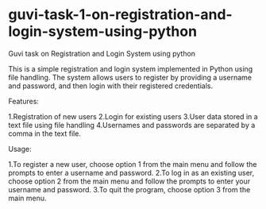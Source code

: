 # guvi-task-1-on-registration-and-login-system-using-python
Guvi task on Registration and Login System using python

This is a simple registration and login system implemented in Python using file handling. The system allows users to register by providing a username and password, and then login with their registered credentials.

Features:

 1.Registration of new users
 2.Login for existing users
 3.User data stored in a text file using file handling
 4.Usernames and passwords are separated by a comma in the text file.
 
 Usage:
 
 1.To register a new user, choose option 1 from the main menu and follow the prompts to enter a username and password.
 2.To log in as an existing user, choose option 2 from the main menu and follow the prompts to enter your username and password.
 3.To quit the program, choose option 3 from the main menu.

